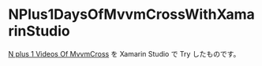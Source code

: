 NPlus1DaysOfMvvmCrossWithXamarinStudio
======================================

[N plus 1 Videos Of MvvmCross](https://github.com/MvvmCross/MvvmCross/wiki/N-plus-1-Videos-Of-MvvmCross) を Xamarin Studio で Try したものです。
